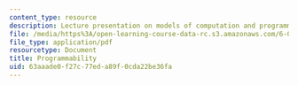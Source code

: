 ```yaml
---
content_type: resource
description: Lecture presentation on models of computation and programmable architectures.
file: /media/https%3A/open-learning-course-data-rc.s3.amazonaws.com/6-004-computation-structures-spring-2009/63aaade0f27c77eda89f0cda22be36fa_MIT6_004s09_lec12.pdf
file_type: application/pdf
resourcetype: Document
title: Programmability
uid: 63aaade0-f27c-77ed-a89f-0cda22be36fa
---
```

